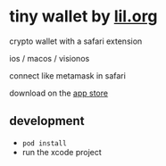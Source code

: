 # tiny wallet by [lil.org](https://lil.org)
crypto wallet with a safari extension

ios / macos / visionos

connect like metamask in safari

download on the [app store](https://tokenary.io/get)

## development

* `pod install`
* run the xcode project
